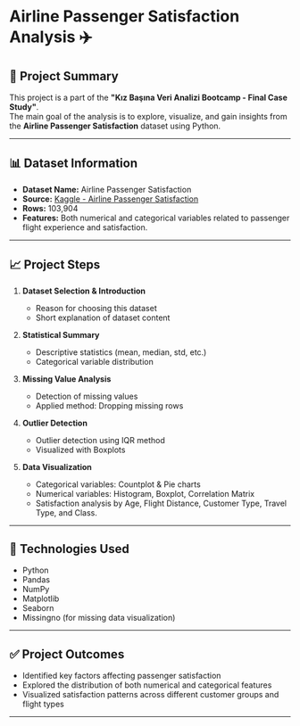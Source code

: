 # Airline Passenger Satisfaction Analysis ✈️

## 📌 Project Summary

This project is a part of the **"Kız Başına Veri Analizi Bootcamp - Final Case Study"**.  
The main goal of the analysis is to explore, visualize, and gain insights from the **Airline Passenger Satisfaction** dataset using Python.

---

## 📊 Dataset Information

- **Dataset Name:** Airline Passenger Satisfaction  
- **Source:** [Kaggle - Airline Passenger Satisfaction](https://www.kaggle.com/datasets/teejmahal20/airline-passenger-satisfaction)  
- **Rows:** 103,904  
- **Features:** Both numerical and categorical variables related to passenger flight experience and satisfaction.

---

## 📈 Project Steps

1. **Dataset Selection & Introduction**
   - Reason for choosing this dataset
   - Short explanation of dataset content

2. **Statistical Summary**
   - Descriptive statistics (mean, median, std, etc.)
   - Categorical variable distribution

3. **Missing Value Analysis**
   - Detection of missing values
   - Applied method: Dropping missing rows

4. **Outlier Detection**
   - Outlier detection using IQR method
   - Visualized with Boxplots

5. **Data Visualization**
   - Categorical variables: Countplot & Pie charts
   - Numerical variables: Histogram, Boxplot, Correlation Matrix
   - Satisfaction analysis by Age, Flight Distance, Customer Type, Travel Type, and Class.

---

## 📌 Technologies Used

- Python
- Pandas
- NumPy
- Matplotlib
- Seaborn
- Missingno (for missing data visualization)

---

## ✅ Project Outcomes

- Identified key factors affecting passenger satisfaction
- Explored the distribution of both numerical and categorical features
- Visualized satisfaction patterns across different customer groups and flight types

---
